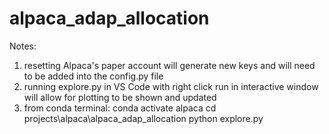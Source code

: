 # alpaca_adap_allocation

Notes:

1) resetting Alpaca's paper account will generate new keys and will need to be added into the config.py file
2) running explore.py in VS Code with right click run in interactive window will allow for plotting to be shown and updated 
3) from conda terminal:
conda activate alpaca
cd projects\alpaca\alpaca_adap_allocation
python explore.py

